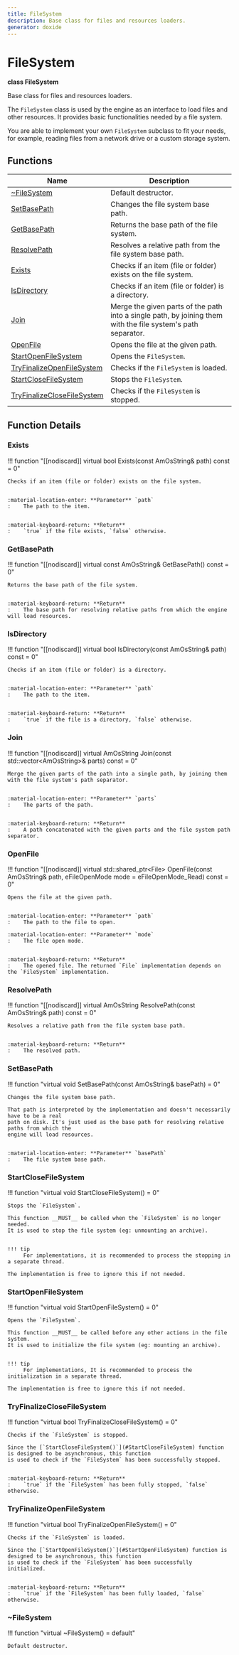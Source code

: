```yaml
---
title: FileSystem
description: Base class for files and resources loaders.
generator: doxide
---
```



# FileSystem

**class  FileSystem**


Base class for files and resources loaders.

The `FileSystem` class is used by the engine as an interface to
load files and other resources. It provides basic functionalities
needed by a file system.

You are able to implement your own `FileSystem` subclass to fit your needs, for example,
reading files from a network drive or a custom storage system.


    


## Functions

| Name | Description |
| ---- | ----------- |
| [~FileSystem](#_u007eFileSystem) | Default destructor.  |
| [SetBasePath](#SetBasePath) | Changes the file system base path. |
| [GetBasePath](#GetBasePath) | Returns the base path of the file system. |
| [ResolvePath](#ResolvePath) | Resolves a relative path from the file system base path. |
| [Exists](#Exists) | Checks if an item (file or folder) exists on the file system. |
| [IsDirectory](#IsDirectory) | Checks if an item (file or folder) is a directory. |
| [Join](#Join) | Merge the given parts of the path into a single path, by joining them with the file system's path separator. |
| [OpenFile](#OpenFile) | Opens the file at the given path. |
| [StartOpenFileSystem](#StartOpenFileSystem) | Opens the `FileSystem`. |
| [TryFinalizeOpenFileSystem](#TryFinalizeOpenFileSystem) | Checks if the `FileSystem` is loaded. |
| [StartCloseFileSystem](#StartCloseFileSystem) | Stops the `FileSystem`. |
| [TryFinalizeCloseFileSystem](#TryFinalizeCloseFileSystem) | Checks if the `FileSystem` is stopped. |

## Function Details

### Exists<a name="Exists"></a>
!!! function "[[nodiscard]] virtual bool Exists(const AmOsString&amp; path) const = 0"

    
    Checks if an item (file or folder) exists on the file system.
    
    
    :material-location-enter: **Parameter** `path`
    :    The path to the item.
    
    
    :material-keyboard-return: **Return**
    :    `true` if the file exists, `false` otherwise.
            
    

### GetBasePath<a name="GetBasePath"></a>
!!! function "[[nodiscard]] virtual const AmOsString&amp; GetBasePath() const = 0"

    
    Returns the base path of the file system.
    
    
    :material-keyboard-return: **Return**
    :    The base path for resolving relative paths from which the engine will load resources.
            
    

### IsDirectory<a name="IsDirectory"></a>
!!! function "[[nodiscard]] virtual bool IsDirectory(const AmOsString&amp; path) const = 0"

    
    Checks if an item (file or folder) is a directory.
    
    
    :material-location-enter: **Parameter** `path`
    :    The path to the item.
    
    
    :material-keyboard-return: **Return**
    :    `true` if the file is a directory, `false` otherwise.
            
    

### Join<a name="Join"></a>
!!! function "[[nodiscard]] virtual AmOsString Join(const std::vector&lt;AmOsString&gt;&amp; parts) const = 0"

    
    Merge the given parts of the path into a single path, by joining them with the file system's path separator.
    
    
    :material-location-enter: **Parameter** `parts`
    :    The parts of the path.
    
    
    :material-keyboard-return: **Return**
    :    A path concatenated with the given parts and the file system path separator.
            
    

### OpenFile<a name="OpenFile"></a>
!!! function "[[nodiscard]] virtual std::shared_ptr&lt;File&gt; OpenFile(const AmOsString&amp; path, eFileOpenMode mode = eFileOpenMode_Read) const = 0"

    
    Opens the file at the given path.
    
    
    :material-location-enter: **Parameter** `path`
    :    The path to the file to open.
        
    :material-location-enter: **Parameter** `mode`
    :    The file open mode.
    
    
    :material-keyboard-return: **Return**
    :    The opened file. The returned `File` implementation depends on the `FileSystem` implementation.
            
    

### ResolvePath<a name="ResolvePath"></a>
!!! function "[[nodiscard]] virtual AmOsString ResolvePath(const AmOsString&amp; path) const = 0"

    
    Resolves a relative path from the file system base path.
    
    
    :material-keyboard-return: **Return**
    :    The resolved path.
            
    

### SetBasePath<a name="SetBasePath"></a>
!!! function "virtual void SetBasePath(const AmOsString&amp; basePath) = 0"

    
    Changes the file system base path.
    
    That path is interpreted by the implementation and doesn't necessarily have to be a real
    path on disk. It's just used as the base path for resolving relative paths from which the
    engine will load resources.
    
    
    :material-location-enter: **Parameter** `basePath`
    :    The file system base path.
                
    

### StartCloseFileSystem<a name="StartCloseFileSystem"></a>
!!! function "virtual void StartCloseFileSystem() = 0"

    
    Stops the `FileSystem`.
    
    This function __MUST__ be called when the `FileSystem` is no longer needed.
    It is used to stop the file system (eg: unmounting an archive).
    
    
    !!! tip
         For implementations, it is recommended to process the stopping in a separate thread.
    
    The implementation is free to ignore this if not needed.
            
    

### StartOpenFileSystem<a name="StartOpenFileSystem"></a>
!!! function "virtual void StartOpenFileSystem() = 0"

    
    Opens the `FileSystem`.
    
    This function __MUST__ be called before any other actions in the file system.
    It is used to initialize the file system (eg: mounting an archive).
    
    
    !!! tip
         For implementations, It is recommended to process the initialization in a separate thread.
    
    The implementation is free to ignore this if not needed.
            
    

### TryFinalizeCloseFileSystem<a name="TryFinalizeCloseFileSystem"></a>
!!! function "virtual bool TryFinalizeCloseFileSystem() = 0"

    
    Checks if the `FileSystem` is stopped.
    
    Since the [`StartCloseFileSystem()`](#StartCloseFileSystem) function is designed to be asynchronous, this function
    is used to check if the `FileSystem` has been successfully stopped.
    
    
    :material-keyboard-return: **Return**
    :    `true` if the `FileSystem` has been fully stopped, `false` otherwise.
            
    

### TryFinalizeOpenFileSystem<a name="TryFinalizeOpenFileSystem"></a>
!!! function "virtual bool TryFinalizeOpenFileSystem() = 0"

    
    Checks if the `FileSystem` is loaded.
    
    Since the [`StartOpenFileSystem()`](#StartOpenFileSystem) function is designed to be asynchronous, this function
    is used to check if the `FileSystem` has been successfully initialized.
    
    
    :material-keyboard-return: **Return**
    :    `true` if the `FileSystem` has been fully loaded, `false` otherwise.
            
    

### ~FileSystem<a name="_u007eFileSystem"></a>
!!! function "virtual ~FileSystem() = default"

    
    Default destructor.
             
    
    
    

